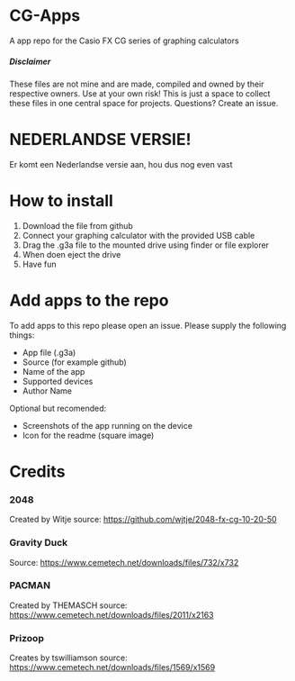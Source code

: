 # CG-Apps
A app repo for the Casio FX CG series of graphing calculators

##### Disclaimer
These files are not mine and are made, compiled and owned by their respective owners. Use at your own risk! This is just a space to collect these files in one central space for projects. Questions? Create an issue.

# NEDERLANDSE VERSIE!
Er komt een Nederlandse versie aan, hou dus nog even vast

# How to install
1. Download the file from github
2. Connect your graphing calculator with the provided USB cable
3. Drag the .g3a file to the mounted drive using finder or file explorer
4. When doen eject the drive
5. Have fun

# Add apps to the repo
To add apps to this repo please open an issue. Please supply the following things:
- App file (.g3a)
- Source (for example github)
- Name of the app
- Supported devices
- Author Name

Optional but recomended:
- Screenshots of the app running on the device
- Icon for the readme (square image)

# Credits
### 2048 
Created by Witje
source: https://github.com/wjtje/2048-fx-cg-10-20-50
 
### Gravity Duck
Source: https://www.cemetech.net/downloads/files/732/x732

### PACMAN
Created by THEMASCH
source: https://www.cemetech.net/downloads/files/2011/x2163

### Prizoop
Creates by tswilliamson
source: https://www.cemetech.net/downloads/files/1569/x1569
